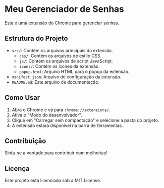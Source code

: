 # Meu Gerenciador de Senhas

Esta é uma extensão do Chrome para gerenciar senhas.

## Estrutura do Projeto

- `src/`: Contém os arquivos principais da extensão.
  - `css/`: Contém os arquivos de estilo CSS.
  - `js/`: Contém os arquivos de script JavaScript.
  - `icons/`: Contém os ícones da extensão.
  - `popup.html`: Arquivo HTML para o popup da extensão.
- `manifest.json`: Arquivo de configuração da extensão.
- `README.md`: Este arquivo de documentação.

## Como Usar

1. Abra o Chrome e vá para `chrome://extensions/`.
2. Ative o "Modo do desenvolvedor".
3. Clique em "Carregar sem compactação" e selecione a pasta do projeto.
4. A extensão estará disponível na barra de ferramentas.

## Contribuição

Sinta-se à vontade para contribuir com melhorias!

## Licença

Este projeto está licenciado sob a MIT License.